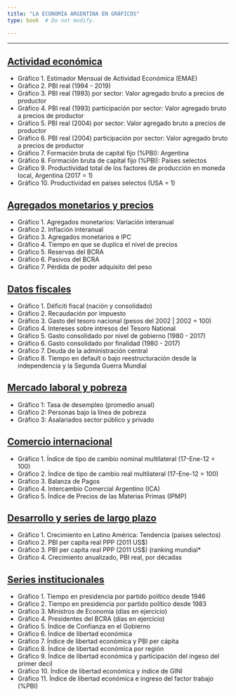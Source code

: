 ```yaml
---
title: "LA ECONOMÍA ARGENTINA EN GRÁFICOS"
type: book  # Do not modify.

---
```


---

## [Actividad económica](https://www.elhubeconomico.com/graficos/01_actividad_economica/)

* Gráfico 1. Estimador Mensual de Actividad Económica (EMAE)
* Gráfico 2. PBI real (1994 - 2019)
* Gráfico 3. PBI real (1993) por sector: Valor agregado bruto a precios de productor
* Gráfico 4. PBI real (1993) participación por sector: Valor agregado bruto a precios de productor
* Gráfico 5. PBI real (2004) por sector: Valor agregado bruto a precios de productor
* Gráfico 6. PBI real (2004) participación por sector: Valor agregado bruto a precios de productor
* Gráfico 7. Formación bruta de capital fijo (%PBI): Argentina
* Gráfico 8. Formación bruta de capital fijo (%PBI): Países selectos
* Gráfico 9. Productividad total de los factores de producción en moneda local, Argentina (2017 = 1)
* Gráfico 10. Productividad en países selectos (USA = 1)

## [Agregados monetarios y precios](https://www.elhubeconomico.com/graficos/02_agregados_monetarios/)

* Gráfico 1. Agregados monetarios: Variación interanual
* Gráfico 2. Inflación interanual
* Gráfico 3. Agregados monetarios e IPC
* Gráfico 4. Tiempo en que se duplica el nivel de precios
* Gráfico 5. Reservas del BCRA
* Gráfico 6. Pasivos del BCRA
* Gráfico 7. Pérdida de poder adquisito del peso

## [Datos fiscales](https://www.elhubeconomico.com/graficos/03_datos_fiscales/)

* Gráfico 1. Déficiti fiscal (nación y consolidado)
* Gráfico 2. Recaudación por impuesto
* Gráfico 3. Gasto del tesoro nacional (pesos del 2002 | 2002 = 100)
* Gráfico 4. Intereses sobre intresos del Tesoro National
* Gráfico 5. Gasto consolidado por nivel de gobierno (1980 - 2017)
* Gráfico 6. Gasto consolidado por finalidad (1980 - 2017)
* Gráfico 7. Deuda de la administración central
* Gráfico 8. Tiempo en default o bajo reestructuración desde la independencia y la Segunda Guerra Mundial

## [Mercado laboral y pobreza](https://www.elhubeconomico.com/graficos/04_desempleo_pobreza/)

* Gráfico 1: Tasa de desempleo (promedio anual)
* Gráfico 2: Personas bajo la línea de pobreza
* Gráfico 3: Asalariados sector público y privado

## [Comercio internacional](https://www.elhubeconomico.com/graficos/05_internacional/)

* Gráfico 1. Índice de tipo de cambio nominal multilateral (17-Ene-12 = 100)
* Gráfico 2. Índice de tipo de cambio real multilateral (17-Ene-12 = 100)
* Gráfico 3. Balanza de Pagos
* Gráfico 4. Intercambio Comercial Argentino (ICA)
* Gráfico 5. Índice de Precios de las Materias Primas (IPMP)

## [Desarrollo y series de largo plazo](https://www.elhubeconomico.com/graficos/06_desarrollo/)

* Gráfico 1. Crecimiento en Latino América: Tendencia (países selectos)
* Gráfico 2. PBI per capita real PPP (2011 US$)
* Gráfico 3. PBI per capita real PPP (2011 US$) (ranking mundial*
* Gráfico 4. Crecimiento anualizado, PBI real, por décadas

## [Series institucionales](https://www.elhubeconomico.com/graficos/07_instituciones/)

* Gráfico 1. Tiempo en presidencia por partido político desde 1946
* Gráfico 2. Tiempo en presidencia por partido político desde 1983
* Gráfico 3. Ministros de Economía (días en ejercicio)
* Gráfico 4. Presidentes del BCRA (días en ejercicio)
* Gráfico 5. Índice de Confianza en el Gobierno
* Gráfico 6. Índice de libertad económica
* Gráfico 7. Índice de libertad económica y PBI per cápita
* Gráfico 8. Índice de libertad económica por región
* Gráfico 9. Índice de libertad económica y participación del ingeso del primer decil
* Gráfico 10. Índice de libertad económica y índice de GINI
* Gráfico 11. Índice de libertad económica e ingreso del factor trabajo (\%PBI)